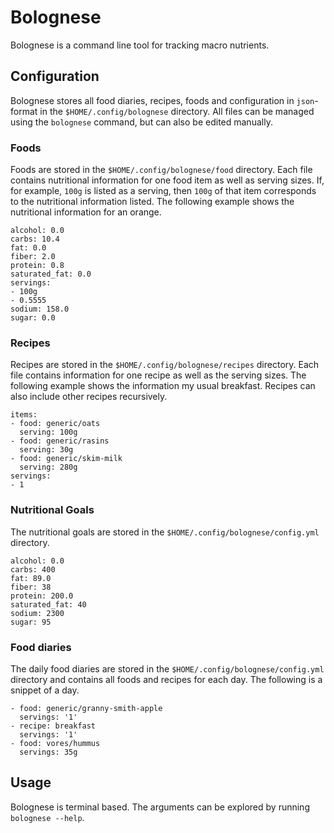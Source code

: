 Bolognese
=========
Bolognese is a command line tool for tracking macro nutrients.

Configuration
-------------
Bolognese stores all food diaries, recipes, foods and configuration in `json`-format in the `$HOME/.config/bolognese` directory. All files can be managed using the `bolognese` command, but can also be edited manually.

### Foods
Foods are stored in the `$HOME/.config/bolognese/food` directory. Each file contains nutritional information for one food item as well as serving sizes. If, for example, `100g` is listed as a serving, then `100g` of that item corresponds to the nutritional information listed. The following example shows the nutritional information for an orange.
```
alcohol: 0.0
carbs: 10.4
fat: 0.0
fiber: 2.0
protein: 0.8
saturated_fat: 0.0
servings:
- 100g
- 0.5555
sodium: 158.0
sugar: 0.0
```

### Recipes
Recipes are stored in the `$HOME/.config/bolognese/recipes` directory. Each file contains information for one recipe as well as the serving sizes. The following example shows the information my usual breakfast. Recipes can also include other recipes recursively.
```
items:
- food: generic/oats
  serving: 100g
- food: generic/rasins
  serving: 30g
- food: generic/skim-milk
  serving: 280g
servings:
- 1
```

### Nutritional Goals
The nutritional goals are stored in the `$HOME/.config/bolognese/config.yml` directory.
```
alcohol: 0.0
carbs: 400
fat: 89.0
fiber: 38
protein: 200.0
saturated_fat: 40
sodium: 2300
sugar: 95
```

### Food diaries
The daily food diaries are stored in the `$HOME/.config/bolognese/config.yml` directory and contains all foods and recipes for each day. The following is a snippet of a day.
```
- food: generic/granny-smith-apple
  servings: '1'
- recipe: breakfast
  servings: '1'
- food: vores/hummus
  servings: 35g
```

Usage
-----
Bolognese is terminal based. The arguments can be explored by running `bolognese --help`.
